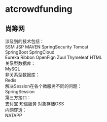 # atcrowdfunding
尚筹网
--
涉及到的技术包括：<br/>
SSM JSP MAVEN SpringSecurity Tomcat<br/>
SpringBoot SpringCloud<br/>
Eureka Ribbon OpenFign Zuul Thymeleaf HTML<br/>
关系型数据库：<br/>
MySQL<br/>
非关系型数据库：<br/>
Redis<br/>
解决Session在各个微服务不同的问题：<br/>
SpringSession<br/>
第三方接口：<br/>
支付宝 短信服务 对象存储OSS<br/>
内网穿透：<br/>
NATAPP<br/>
